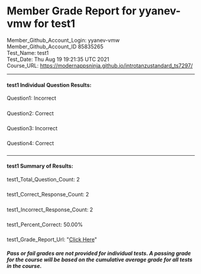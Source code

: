 # Member Grade Report for yyanev-vmw for test1  
   
Member_Github_Account_Login: yyanev-vmw  
Member_Github_Account_ID 85835265  
Test_Name: test1  
Test_Date: Thu Aug 19 19:21:35 UTC 2021  
Course_URL: https://modernappsninja.github.io/introtanzustandard_ts7297/  
   
---  
#### test1 Individual Question Results:  
Question1: Incorrect  
#####  
Question2: Correct  
#####  
Question3: Incorrect  
#####  
Question4: Correct  
#####  
---  
#### test1 Summary of Results:  
test1_Total_Question_Count: 2  
#####  
test1_Correct_Response_Count: 2  
#####  
test1_Incorrect_Response_Count: 2  
#####  
test1_Percent_Correct: 50.00%  
#####  
test1_Grade_Report_Url: "[Click Here](https://github.com/modernappsninjas/yyanev-vmw/blob/main/static/userdata/courses/introtanzustandard_ts7297/grade_report.pr291.test1.md)"
##### Pass or fail grades are not provided for individual tests. A passing grade for the course will be based on the cumulative average grade for all tests in the course.  
